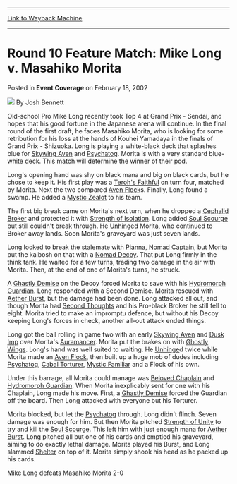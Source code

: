 
---
[Link to Wayback Machine](https://web.archive.org/web/20200923124940/https://magic.wizards.com/en/articles/archive/event-coverage/round-10-feature-match-mike-long-v-masahiko-morita-2002-02-18)

[_metadata_:author]:- "Josh Bennett"
[_metadata_:description]:- "Old-school Pro Mike Long recently took Top 4 at Grand Prix - Sendai, and hopes that his good fortune in the Japanese arena will continue. In the final round of the first draft, he faces Masahiko Morita, who is looking for some retribution for his loss at the hands of Kouhei Yamadaya in the finals of Grand Prix - Shizuoka. Long is playing a white-black deck that splashes blue for Skywing Aven and Psychatog. Morita is with a very standard blue-white deck. This match will determine the winner of their pod."
[_metadata_:generator]:- "Drupal 7 (http://drupal.org)"
[_metadata_:node]:- "774341"
[_metadata_:publish_date]:- "2002-02-18"
[_metadata_:source]:- "div-main-content"
[_metadata_:title]:- "Round 10 Feature Match: Mike Long v. Masahiko Morita"
[_metadata_:wayback_capture_timestamp]:- "2020-09-23 12:49:40"
[_metadata_:wayback_raw_url]:- "https://web.archive.org/web/20200923124940id_/https://magic.wizards.com/en/articles/archive/event-coverage/round-10-feature-match-mike-long-v-masahiko-morita-2002-02-18"
[_metadata_:wayback_url]:- "https://magic.wizards.com/en/articles/archive/event-coverage/round-10-feature-match-mike-long-v-masahiko-morita-2002-02-18"
---


Round 10 Feature Match: Mike Long v. Masahiko Morita
====================================================



 Posted in **Event Coverage**
 on February 18, 2002 






![](https://media.magic.wizards.com/styles/auth_small/public/images/person/authorpic_joshbennett.jpg)
By Josh Bennett











Old-school Pro Mike Long recently took Top 4 at Grand Prix - Sendai, and hopes that his good fortune in the Japanese arena will continue. In the final round of the first draft, he faces Masahiko Morita, who is looking for some retribution for his loss at the hands of Kouhei Yamadaya in the finals of Grand Prix - Shizuoka. Long is playing a white-black deck that splashes blue for [Skywing Aven](http://gatherer.wizards.com/Pages/Card/Details.aspx?name=Skywing+Aven) and [Psychatog](http://gatherer.wizards.com/Pages/Card/Details.aspx?name=Psychatog). Morita is with a very standard blue-white deck. This match will determine the winner of their pod.

Long's opening hand was shy on black mana and big on black cards, but he chose to keep it. His first play was a [Teroh's Faithful](http://gatherer.wizards.com/Pages/Card/Details.aspx?name=Teroh%27s+Faithful) on turn four, matched by Morita. Next the two compared [Aven Flock](http://gatherer.wizards.com/Pages/Card/Details.aspx?name=Aven+Flock)s. Finally, Long found a swamp. He added a [Mystic Zealot](http://gatherer.wizards.com/Pages/Card/Details.aspx?name=Mystic+Zealot) to his team.

The first big break came on Morita's next turn, when he dropped a [Cephalid Broker](http://gatherer.wizards.com/Pages/Card/Details.aspx?name=Cephalid+Broker) and protected it with [Strength of Isolation](http://gatherer.wizards.com/Pages/Card/Details.aspx?name=Strength+of+Isolation). Long added [Soul Scourge](http://gatherer.wizards.com/Pages/Card/Details.aspx?name=Soul+Scourge) but still couldn't break through. He [Unhinge](http://gatherer.wizards.com/Pages/Card/Details.aspx?name=Unhinge)d Morita, who continued to Broker away lands. Soon Morita's graveyard was just seven lands.

Long looked to break the stalemate with [Pianna, Nomad Captain](http://gatherer.wizards.com/Pages/Card/Details.aspx?name=Pianna%2C+Nomad+Captain), but Morita put the kaibosh on that with a [Nomad Decoy](http://gatherer.wizards.com/Pages/Card/Details.aspx?name=Nomad+Decoy). That put Long firmly in the think tank. He waited for a few turns, trading two damage in the air with Morita. Then, at the end of one of Morita's turns, he struck.

A [Ghastly Demise](http://gatherer.wizards.com/Pages/Card/Details.aspx?name=Ghastly+Demise) on the Decoy forced Morita to save with his [Hydromorph Guardian](http://gatherer.wizards.com/Pages/Card/Details.aspx?name=Hydromorph+Guardian). Long responded with a Second Demise. Morita rescued with [Aether Burst](http://gatherer.wizards.com/Pages/Card/Details.aspx?name=Aether+Burst), but the damage had been done. Long attacked all out, and though Morita had [Second Thoughts](http://gatherer.wizards.com/Pages/Card/Details.aspx?name=Second+Thoughts) and his Pro-black Broker he still fell to eight. Morita tried to make an impromptu defence, but without his Decoy keeping Long's forces in check, another all-out attack ended things.

Long got the ball rolling in game two with an early [Skywing Aven](http://gatherer.wizards.com/Pages/Card/Details.aspx?name=Skywing+Aven) and [Dusk Imp](http://gatherer.wizards.com/Pages/Card/Details.aspx?name=Dusk+Imp) over Morita's [Auramancer](http://gatherer.wizards.com/Pages/Card/Details.aspx?name=Auramancer). Morita put the brakes on with [Ghostly Wings](http://gatherer.wizards.com/Pages/Card/Details.aspx?name=Ghostly+Wings). Long's hand was well suited to waiting. He [Unhinge](http://gatherer.wizards.com/Pages/Card/Details.aspx?name=Unhinge)d twice while Morita made an [Aven Flock](http://gatherer.wizards.com/Pages/Card/Details.aspx?name=Aven+Flock), then built up a huge mob of dudes including [Psychatog](http://gatherer.wizards.com/Pages/Card/Details.aspx?name=Psychatog), [Cabal Torturer](http://gatherer.wizards.com/Pages/Card/Details.aspx?name=Cabal+Torturer), [Mystic Familiar](http://gatherer.wizards.com/Pages/Card/Details.aspx?name=Mystic+Familiar) and a Flock of his own.

Under this barrage, all Morita could manage was [Beloved Chaplain](http://gatherer.wizards.com/Pages/Card/Details.aspx?name=Beloved+Chaplain) and [Hydromorph Guardian](http://gatherer.wizards.com/Pages/Card/Details.aspx?name=Hydromorph+Guardian). When Morita inexplicably sent for one with his Chaplain, Long made his move. First, a [Ghastly Demise](http://gatherer.wizards.com/Pages/Card/Details.aspx?name=Ghastly+Demise) forced the Guardian off the board. Then Long attacked with everyone but his Torturer.

Morita blocked, but let the [Psychatog](http://gatherer.wizards.com/Pages/Card/Details.aspx?name=Psychatog) through. Long didn't flinch. Seven damage was enough for him. But then Morita pitched [Strength of Unity](http://gatherer.wizards.com/Pages/Card/Details.aspx?name=Strength+of+Unity) to try and kill the [Soul Scourge](http://gatherer.wizards.com/Pages/Card/Details.aspx?name=Soul+Scourge). This left him with just enough mana for [Aether Burst](http://gatherer.wizards.com/Pages/Card/Details.aspx?name=Aether+Burst). Long pitched all but one of his cards and emptied his graveyard, aiming to do exactly lethal damage. Morita played his Burst, and Long slammed [Shelter](http://gatherer.wizards.com/Pages/Card/Details.aspx?name=Shelter) on top of it. Morita simply shook his head as he packed up his cards.

Mike Long defeats Masahiko Morita 2-0







